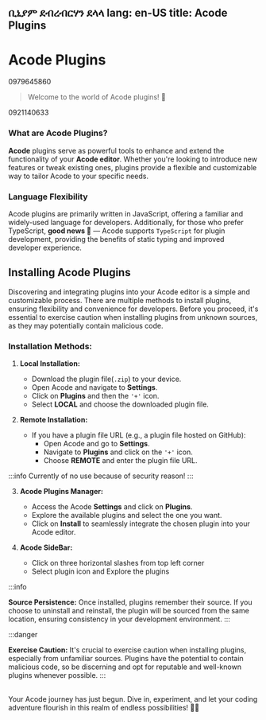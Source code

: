 ቢኒያም ደብረብርሃን ደላላ
lang: en-US
title: Acode Plugins
---
# Acode Plugins
0979645860
> Welcome to the world of Acode plugins! 🚀

0921140633
### What are Acode Plugins?

**Acode** plugins serve as powerful tools to enhance and extend the functionality of your **Acode editor**. Whether you're looking to introduce new features or tweak existing ones, plugins provide a flexible and customizable way to tailor Acode to your specific needs.

### Language Flexibility

Acode plugins are primarily written in JavaScript, offering a familiar and widely-used language for developers. Additionally, for those who prefer TypeScript, **good news 🥳** — Acode supports `TypeScript` for plugin development, providing the benefits of static typing and improved developer experience.

## Installing Acode Plugins

Discovering and integrating plugins into your Acode editor is a simple and customizable process. There are multiple methods to install plugins, ensuring flexibility and convenience for developers. Before you proceed, it's essential to exercise caution when installing plugins from unknown sources, as they may potentially contain malicious code.

### Installation Methods:

1. **Local Installation:**
   - Download the plugin file(`.zip`) to your device.
   - Open Acode and navigate to **Settings**.
   - Click on **Plugins** and then the `'+'` icon.
   - Select **LOCAL** and choose the downloaded plugin file.

2. **Remote Installation:**
   - If you have a plugin file URL (e.g., a plugin file hosted on GitHub):
     - Open Acode and go to **Settings**.
     - Navigate to **Plugins** and click on the `'+'` icon.
     - Choose **REMOTE** and enter the plugin file URL.

:::info
Currently of no use because of security reason!
:::

3. **Acode Plugins Manager:**
   - Access the Acode **Settings** and click on **Plugins**.
   - Explore the available plugins and select the one you want.
   - Click on **Install** to seamlessly integrate the chosen plugin into your Acode editor.

4. **Acode SideBar:**
    - Click on three horizontal slashes from top left corner
    - Select plugin icon and Explore the plugins 


:::info

**Source Persistence:**
Once installed, plugins remember their source. If you choose to uninstall and reinstall, the plugin will be sourced from the same location, ensuring consistency in your development environment.
:::

:::danger

**Exercise Caution:**
It's crucial to exercise caution when installing plugins, especially from unfamiliar sources. Plugins have the potential to contain malicious code, so be discerning and opt for reputable and well-known plugins whenever possible.
:::

<br />
Your Acode journey has just begun. Dive in, experiment, and let your coding adventure flourish in this realm of endless possibilities! 🚀✨
